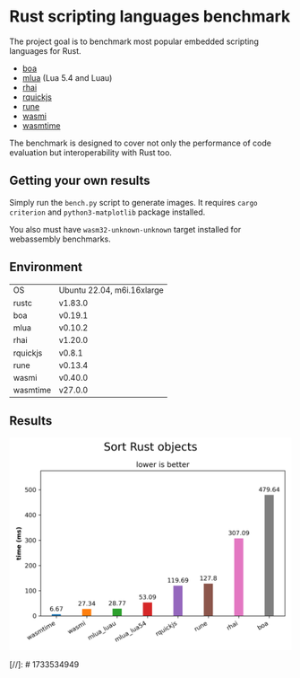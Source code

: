 # Rust scripting languages benchmark

The project goal is to benchmark most popular embedded scripting languages for Rust.

-   [boa](https://boajs.dev)
-   [mlua](https://crates.io/crates/mlua) (Lua 5.4 and Luau)
-   [rhai](https://crates.io/crates/rhai)
-   [rquickjs](https://crates.io/crates/rquickjs)
-   [rune](https://crates.io/crates/rune)
-   [wasmi](https://crates.io/crates/wasmi)
-   [wasmtime](https://crates.io/crates/wasmtime)

The benchmark is designed to cover not only the performance of code evaluation but interoperability with Rust too.

## Getting your own results

Simply run the `bench.py` script to generate images. It requires `cargo criterion` and `python3-matplotlib` package installed.

You also must have `wasm32-unknown-unknown` target installed for webassembly benchmarks.

## Environment

|          |                            |
| -------- | -------------------------- |
| OS       | Ubuntu 22.04, m6i.16xlarge |
| rustc    | v1.83.0                    |
| boa      | v0.19.1                    |
| mlua     | v0.10.2                    |
| rhai     | v1.20.0                    |
| rquickjs | v0.8.1                     |
| rune     | v0.13.4                    |
| wasmi    | v0.40.0                    |
| wasmtime | v27.0.0                    |

## Results

![Sort Rust objects](Sort%20Rust%20objects.png)

[//]: # 1733534949
